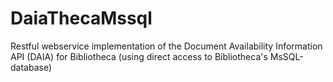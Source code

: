 DaiaThecaMssql
==============

Restful webservice implementation of the Document Availability Information API (DAIA) for Bibliotheca (using direct access to Bibliotheca's MsSQL-database)
